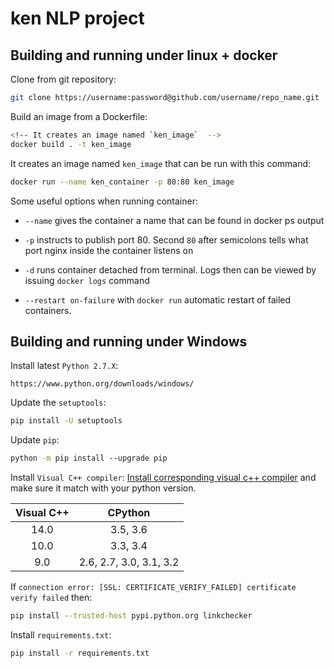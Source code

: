 # ken NLP project
## Building and running under linux + docker

Clone from git repository:
```bash
git clone https://username:password@github.com/username/repo_name.git
```
<!-- ae9c2fa2d73fbbb0bd0a5ffa746f1df59036815c -->
<!-- https://github.com/malakhovks/ken.git -->

Build an image from a Dockerfile:
```bash
<!-- It creates an image named `ken_image`  -->
docker build . -t ken_image
```
It creates an image named `ken_image` that can be run with this command:
```bash
docker run --name ken_container -p 80:80 ken_image
```
Some useful options when running container:

* `--name` gives the container a name that can be found in docker ps output

* `-p` instructs to publish port 80. Second `80` after semicolons tells what port nginx inside the container listens on

* `-d` runs container detached from terminal. Logs then can be viewed by issuing `docker logs` command

* `--restart on-failure` with `docker run` automatic restart of failed containers.
## Building and running under Windows

Install latest `Python 2.7.X`:
```http
https://www.python.org/downloads/windows/
```
Update the `setuptools`:
```bash
pip install -U setuptools
```
Update `pip`:
```bash
python -m pip install --upgrade pip
```
Install `Visual C++ compiler`:
[Install corresponding visual c++ compiler](https://wiki.python.org/moin/WindowsCompilers) and make sure it match with your python version.

| Visual C++ |         CPython         |
| :--------: | :---------------------: |
|    14.0    |        3.5, 3.6         |
|    10.0    |        3.3, 3.4         |
|    9.0     | 2.6, 2.7, 3.0, 3.1, 3.2 |

If `connection error: [SSL: CERTIFICATE_VERIFY_FAILED] certificate verify failed` then:
```bash
pip install --trusted-host pypi.python.org linkchecker
```
Install `requirements.txt`:
```bash
pip install -r requirements.txt
```